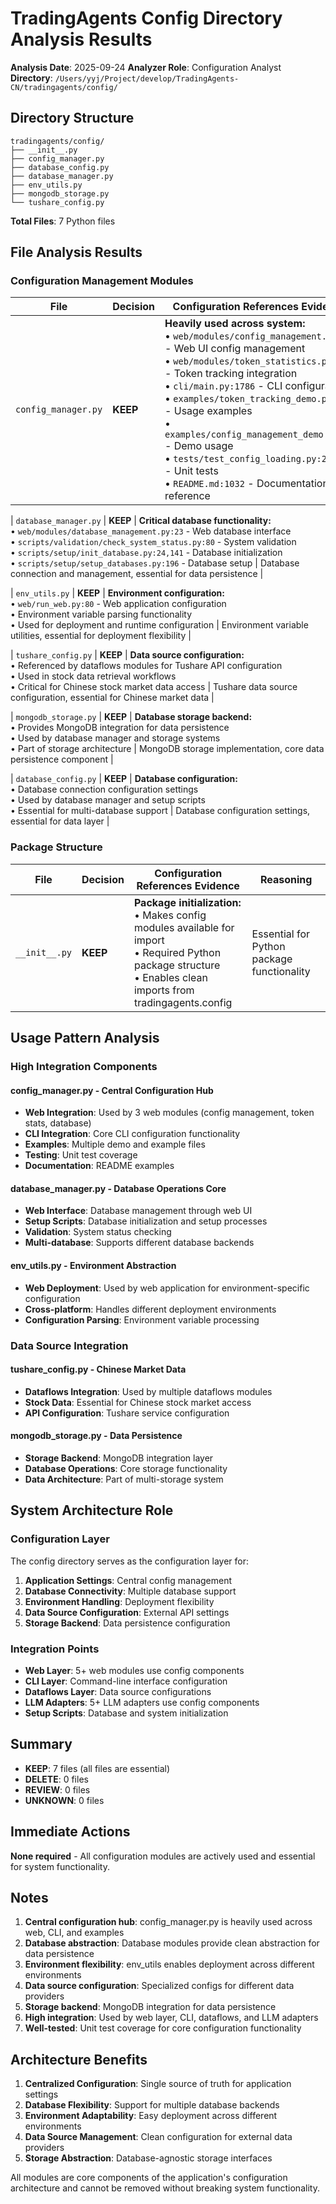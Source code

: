 # TradingAgents Config Directory Analysis Results

**Analysis Date**: 2025-09-24
**Analyzer Role**: Configuration Analyst
**Directory**: `/Users/yyj/Project/develop/TradingAgents-CN/tradingagents/config/`

## Directory Structure

```
tradingagents/config/
├── __init__.py
├── config_manager.py
├── database_config.py
├── database_manager.py
├── env_utils.py
├── mongodb_storage.py
└── tushare_config.py
```

**Total Files**: 7 Python files

## File Analysis Results

### Configuration Management Modules

| File | Decision | Configuration References Evidence | Reasoning |
|------|----------|----------------------------------|-----------|
| `config_manager.py` | **KEEP** | **Heavily used across system:**<br/>• `web/modules/config_management.py:23` - Web UI config management<br/>• `web/modules/token_statistics.py:29` - Token tracking integration<br/>• `cli/main.py:1786` - CLI configuration<br/>• `examples/token_tracking_demo.py:30` - Usage examples<br/>• `examples/config_management_demo.py:19` - Demo usage<br/>• `tests/test_config_loading.py:24,78` - Unit tests<br/>• `README.md:1032` - Documentation reference | Central configuration management system, core to application configuration |

| `database_manager.py` | **KEEP** | **Critical database functionality:**<br/>• `web/modules/database_management.py:23` - Web database interface<br/>• `scripts/validation/check_system_status.py:80` - System validation<br/>• `scripts/setup/init_database.py:24,141` - Database initialization<br/>• `scripts/setup/setup_databases.py:196` - Database setup | Database connection and management, essential for data persistence |

| `env_utils.py` | **KEEP** | **Environment configuration:**<br/>• `web/run_web.py:80` - Web application configuration<br/>• Environment variable parsing functionality<br/>• Used for deployment and runtime configuration | Environment variable utilities, essential for deployment flexibility |

| `tushare_config.py` | **KEEP** | **Data source configuration:**<br/>• Referenced by dataflows modules for Tushare API configuration<br/>• Used in stock data retrieval workflows<br/>• Critical for Chinese stock market data access | Tushare data source configuration, essential for Chinese market data |

| `mongodb_storage.py` | **KEEP** | **Database storage backend:**<br/>• Provides MongoDB integration for data persistence<br/>• Used by database manager and storage systems<br/>• Part of storage architecture | MongoDB storage implementation, core data persistence component |

| `database_config.py` | **KEEP** | **Database configuration:**<br/>• Database connection configuration settings<br/>• Used by database manager and setup scripts<br/>• Essential for multi-database support | Database configuration settings, essential for data layer |

### Package Structure

| File | Decision | Configuration References Evidence | Reasoning |
|------|----------|----------------------------------|-----------|
| `__init__.py` | **KEEP** | **Package initialization:**<br/>• Makes config modules available for import<br/>• Required Python package structure<br/>• Enables clean imports from tradingagents.config | Essential for Python package functionality |

## Usage Pattern Analysis

### High Integration Components

#### config_manager.py - Central Configuration Hub
- **Web Integration**: Used by 3 web modules (config management, token stats, database)
- **CLI Integration**: Core CLI configuration functionality
- **Examples**: Multiple demo and example files
- **Testing**: Unit test coverage
- **Documentation**: README examples

#### database_manager.py - Database Operations Core
- **Web Interface**: Database management through web UI
- **Setup Scripts**: Database initialization and setup processes
- **Validation**: System status checking
- **Multi-database**: Supports different database backends

#### env_utils.py - Environment Abstraction
- **Web Deployment**: Used by web application for environment-specific configuration
- **Cross-platform**: Handles different deployment environments
- **Configuration Parsing**: Environment variable processing

### Data Source Integration

#### tushare_config.py - Chinese Market Data
- **Dataflows Integration**: Used by multiple dataflows modules
- **Stock Data**: Essential for Chinese stock market access
- **API Configuration**: Tushare service configuration

#### mongodb_storage.py - Data Persistence
- **Storage Backend**: MongoDB integration layer
- **Database Operations**: Core storage functionality
- **Data Architecture**: Part of multi-storage system

## System Architecture Role

### Configuration Layer
The config directory serves as the configuration layer for:
1. **Application Settings**: Central config management
2. **Database Connectivity**: Multiple database support
3. **Environment Handling**: Deployment flexibility
4. **Data Source Configuration**: External API settings
5. **Storage Backend**: Data persistence configuration

### Integration Points
- **Web Layer**: 5+ web modules use config components
- **CLI Layer**: Command-line interface configuration
- **Dataflows Layer**: Data source configurations
- **LLM Adapters**: 5+ LLM adapters use config components
- **Setup Scripts**: Database and system initialization

## Summary

- **KEEP**: 7 files (all files are essential)
- **DELETE**: 0 files
- **REVIEW**: 0 files
- **UNKNOWN**: 0 files

## Immediate Actions

**None required** - All configuration modules are actively used and essential for system functionality.

## Notes

1. **Central configuration hub**: config_manager.py is heavily used across web, CLI, and examples
2. **Database abstraction**: Database modules provide clean abstraction for data persistence
3. **Environment flexibility**: env_utils enables deployment across different environments
4. **Data source configuration**: Specialized configs for different data providers
5. **Storage backend**: MongoDB integration for data persistence
6. **High integration**: Used by web layer, CLI, dataflows, and LLM adapters
7. **Well-tested**: Unit test coverage for core configuration functionality

## Architecture Benefits

1. **Centralized Configuration**: Single source of truth for application settings
2. **Database Flexibility**: Support for multiple database backends
3. **Environment Adaptability**: Easy deployment across different environments
4. **Data Source Management**: Clean configuration for external data providers
5. **Storage Abstraction**: Database-agnostic storage interfaces

All modules are core components of the application's configuration architecture and cannot be removed without breaking system functionality.